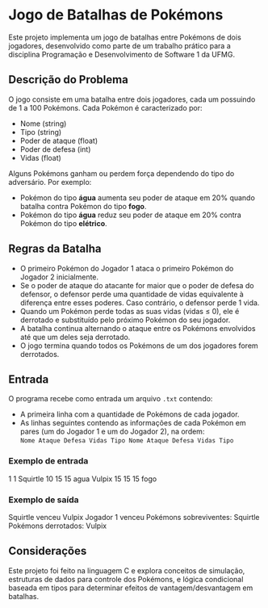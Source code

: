 # Jogo de Batalhas de Pokémons

Este projeto implementa um jogo de batalhas entre Pokémons de dois jogadores, desenvolvido como parte de um trabalho prático para a disciplina Programação e Desenvolvimento de Software 1 da UFMG.

## Descrição do Problema

O jogo consiste em uma batalha entre dois jogadores, cada um possuindo de 1 a 100 Pokémons. Cada Pokémon é caracterizado por:

- Nome (string)  
- Tipo (string)  
- Poder de ataque (float)  
- Poder de defesa (int)  
- Vidas (float)  

Alguns Pokémons ganham ou perdem força dependendo do tipo do adversário. Por exemplo:

- Pokémon do tipo **água** aumenta seu poder de ataque em 20% quando batalha contra Pokémon do tipo **fogo**.  
- Pokémon do tipo **água** reduz seu poder de ataque em 20% contra Pokémon do tipo **elétrico**.

## Regras da Batalha

- O primeiro Pokémon do Jogador 1 ataca o primeiro Pokémon do Jogador 2 inicialmente.  
- Se o poder de ataque do atacante for maior que o poder de defesa do defensor, o defensor perde uma quantidade de vidas equivalente à diferença entre esses poderes. Caso contrário, o defensor perde 1 vida.  
- Quando um Pokémon perde todas as suas vidas (vidas ≤ 0), ele é derrotado e substituído pelo próximo Pokémon do seu jogador.  
- A batalha continua alternando o ataque entre os Pokémons envolvidos até que um deles seja derrotado.  
- O jogo termina quando todos os Pokémons de um dos jogadores forem derrotados.

## Entrada

O programa recebe como entrada um arquivo `.txt` contendo:

- A primeira linha com a quantidade de Pokémons de cada jogador.  
- As linhas seguintes contendo as informações de cada Pokémon em pares (um do Jogador 1 e um do Jogador 2), na ordem:  
  `Nome Ataque Defesa Vidas Tipo Nome Ataque Defesa Vidas Tipo`

### Exemplo de entrada

1 1
Squirtle 10 15 15 agua Vulpix 15 15 15 fogo

### Exemplo de saída

Squirtle venceu Vulpix Jogador 1 venceu Pokémons sobreviventes: Squirtle
Pokémons derrotados: Vulpix

## Considerações

Este projeto foi feito na linguagem C e explora conceitos de simulação, estruturas de dados para controle dos Pokémons, e lógica condicional baseada em tipos para determinar efeitos de vantagem/desvantagem em batalhas.

